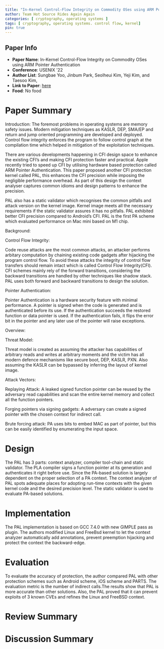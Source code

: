 ```yaml
---
title: "In-Kernel Control-Flow Integrity on Commodity OSes using ARM Pointer Authentication"
author: Team Hot Source Rides Again Again
categories: [ cryptography, operating systems ]
tags: [ cryptography, operating systems. control flow, kernel]
pin: true
---
```



## Paper Info
- **Paper Name**: In-Kernel Control-Flow Integrity on Commodity OSes using ARM Pointer Authentication
- **Conference**: USENIX '22
- **Author List**: Sungbae Yoo, Jinbum Park, Seolheui Kim, Yeji Kim, and Taesoo Kim,
- **Link to Paper**: [here](https://www.usenix.org/system/files/sec22-yoo.pdf)
- **Food**: No food

# Paper Summary
Introduction:
The foremost problems in operating systems are memory safety issues. Modern mitigation techniques as KASLR, DEP, SMA/EP and return and jump oriented programming are developed and deployed. Control flow integrity enforces the program to follow control graph at the compilation time which helped in mitigation of the exploitation techniques.

There are various developments happening in CFI design space to enhance the existing CFI’s and making CFI protection faster and practical. Apple recently tried to speed up CFI by utilising hardware based protection called ARM Pointer Authentication. This paper proposed another CFI protection kernel called PAL, this enhances the CFI precision while imposing the negligible performance overhead. As part of this design the context analyser captures common idioms and design patterns to enhance the precision.

PAL also has a static validator which recognises the common pitfalls and attack version on the kernel image. Kernel image meets all the necessary requirements if the static validator assures it has no pitfalls.
PAL exhibited better CFI precision compared to Android’s CFI. PAL is the first PA scheme which evaluated performance on Mac mini based on M1 chip.

Background:

Control Flow Integrity:

Code reuse attacks are the most common attacks, an attacker performs arbitary computation by chaining existing code gadgets after hijacking the program control flow. To avoid these attacks the integrity of control flow transfers should remain intact which is called Control Flow Integrity(CFI). CFI schemes mainly rely of the forward transitions, considering the backward transitions are handled by other techniques like shadow stack. PAL uses both forward and backward transitions to design the solution.

Pointer Authentication:

Pointer Authentication is a hardware security feature with minimal performance. A pointer is signed when the code is generated and is authenticated before its use. If the authentication succeeds the restored function or data pointer is used. If the authentication fails, it flips the error bit in the pointer and any later use of the pointer will raise exceptions.

Overview:

Threat Model:

Threat model is created as assuming the attacker has capabilities of arbitrary reads and writes at arbitrary moments and the victim has all modern defence mechanisms like secure boot, DEP, KASLR, PXN. Also assuming the KASLR can be bypassed by inferring the layout of kernel image.

Attack Vectors:

Replaying Attack: A leaked signed function pointer can be reused by the adversary read capabilities and scan the entire kernel memory and collect all the function pointers.

Forging pointers via signing gadgets: A adversary can create a signed pointer with the chosen context for indirect call.

Brute forcing attack: PA uses bits to embed MAC as part of pointer, but this can be easily identified by enumerating the input space.

# Design
The PAL has 3 parts: context analyzer, compiler tool-chain and static validator.
The PLA compiler signs a function pointer at its generation and authenticates it right before use. Since the PA-based solution is largely dependent on the proper selection of a PA context. The context analyzer of PAL spots adequate places for adopting run-time contexts with the given kernel code and the desired precision level. The static validator is used to evaluate PA-based solutions.
# Implementation
The PAL implementation is based on GCC 7.4.0 with new GIMPLE pass as plugin. The authors modified Linux and FreeBsd kernel to let the context analyzer automatically add annotations, prevent preemption hijacking and protect the context the backward-edge.
# Evaluation
To evaluate the accuracy of protection, the author compared PAL with other protection schemes such as Android scheme, iOS scheme and PARTS. The evaluation metric is the number of indirect calls.The results show that PAL is more accurate than other solutions.
Also, the PAL proved that it can prevent exploits of 3 known CVEs and refines the Linux and FreeBSD context.

# Review Summary



# Discussion Summary

